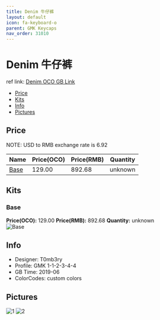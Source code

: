 ```yaml
---
title: Denim 牛仔裤
layout: default
icon: fa-keyboard-o
parent: GMK Keycaps
nav_order: 31010
---
```


# Denim 牛仔裤

ref link: [Denim OCO GB Link](https://www.originativeco.com/products/denim)

* [Price](#price)
* [Kits](#kits)
* [Info](#info)
* [Pictures](#pictures)


## Price  
NOTE: USD to RMB exchange rate is 6.92

| Name          | Price(OCO)    |  Price(RMB) | Quantity |
| ------------- | ------------ |  ---------- | -------- |
|[Base](#base)|129.00|892.68|unknown|


## Kits
### Base
**Price(OCO):** 129.00    **Price(RMB):** 892.68    **Quantity:** unknown  
<img src="{{ 'assets/images/gmk-keycaps/denim/kits_pics/base.png' | relative_url }}" alt="Base" class="image featured">


## Info
* Designer: T0mb3ry
* Profile: GMK 1-1-2-3-4-4
* GB Time: 2019-06
* ColorCodes: custom colors 


## Pictures
<img src="{{ 'assets/images/gmk-keycaps/denim/rendering_pics/1.jpg' | relative_url }}" alt="1" class="image featured">
<img src="{{ 'assets/images/gmk-keycaps/denim/rendering_pics/2.jpg' | relative_url }}" alt="2" class="image featured">
